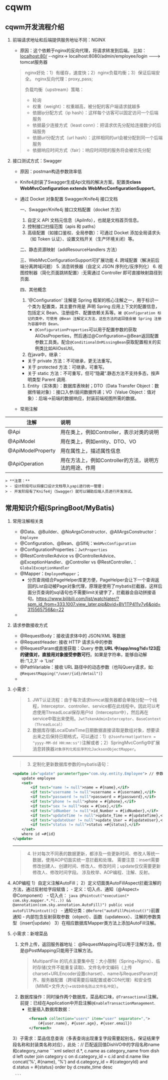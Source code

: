 # cqwm
## cqwm开发流程介绍

1. 前端请求地址和后端提供服务地址不同：NGINX
    - 原因：这个依赖于nginx的反向代理，将请求转发到后端。
        比如：[localhost:80/](http://localhost/api/employee/login) --nginx-> localhost:8080/admin/employee/login ---> tomcat服务器
    > nginx好处：1）有缓存，速度快；2）nginx负载均衡；3）保证后端安全。
    > nginx反向代理：proxy_pass; 
    > 
    > 负载均衡（upstream）策略：
    > - 轮询
    > - 权重（weight）：权重越高，被分配的客户端请求就越多
    > - 依据ip分配方式（ip hash）：这样每个访客可以固定访问一个后端服务
    > - 依据最少连接方式（least conn）：把请求优先分配给连接数少的后端服务
    > - 依据url分配方式（url hash）：这样相同的url会被分配到同一个后端服务
    > - 依据响应时间方式（fair）：响应时间短的服务将会被优先分配
    > 

2. 接口测试方式：Swagger
    - 原因：postman构造参数效率低
    - Knife4j封装了Swagger生成Api文档的解决方案。配置类**class WebMvcConfiguration extends WebMvcConfigurationSupport**。
    - 通过 Docket 对象配置 Swagger/Knife4j 接口文档
    
        一、Swagger/Knife4j 接口文档配置（docket 方法）
        1. 自定义 API 文档元信息（ApiInfo），也就是文档首页信息。
        2. 控制接口扫描范围（apis 和 paths）
        3. 高级配置（如接口鉴权、全局参数）：可通过 Docket 添加全局请求头（如 Token 认证）、设置文档开关（生产环境关闭）等。

        二、静态资源映射（addResourceHandlers 方法）

        三、WebMvcConfigurationSupport可扩展功能
        4. 跨域配置（解决前后端分离跨域问题）
        5. 消息转换器（自定义 JSON 序列化/反序列化）
        6. 视图控制器（简化页面跳转配置）:无需通过 Controller 即可直接映射路径到页面.

        四、其他概念
        1. '@Configuration' 注解是 Spring 框架的核心注解之一，用于标识一个类为 配置类，其主要作用是 声明 Spring 应用上下文的配置信息，包括定义 Bean、注册组件、配置依赖关系等。`被 @Configuration 标记的类中，可使用 @Bean 注解定义方法，这些方法的返回值会被 Spring 注册为容器中的 Bean。`
           - `@ConfigurationProperties`可以用于配置参数的获取AliOssProperties，然后通过@Configuration+@Bean返回配置参数工具类。配合`@ConditionalOnMissingBean`获取配置相关的实例类比如AliOssUtil。
        2. 在java中，继承：
        * 关于 private 方法：不可继承，更无法重写。
        * 关于 protected 方法：可继承，可重写。
        * 关于 static 方法：不可重写，但可“隐藏”.静态方法不支持多态，按声明类型 Parent 调用.
        1. Entity（实体类）：数据库表映射；DTO（Data Transfer Object：数据传输对象）：接口入参/层间数据传递；VO（Value Object：值对象）：后端→前端的数据响应，封装前端视图所需的数据。
      
    

    - 常用注解

| 注解            | 说明                                                                 |
|-----------------|:----------------------------------------------------------------------|
| @Api            | 用在类上，例如Controller，表示对类的说明                             |
| @ApiModel       | 用在类上，例如entity、DTO、VO                                        |
| @ApiModelProperty | 用在属性上，描述属性信息                                            |
| @ApiOperation   | 用在方法上，例如Controller的方法，说明方法的用途、作用               |
    > **注意：**
    > - 设计阶段可以将接口设计文档导入yapi进行统一管理；
    > - 开发阶段有了Knife4j（Swagger）就可以辅助后端人员进行开发测试。

## 常用知识介绍(SpringBoot/MyBatis)

1. 常用注解相关类
    - @Data、@Builder、@NoArgsConstructor、@AllArgsConstructor：`Employee`
    - @Configuration、@Bean、@Slf4j：`WebMvcConfiguration`
    - @ConfigurationProperties：`JwtProperties`
    - @RestControllerAdvice vs @ControllerAdvice、@ExceptionHandler、@Controller vs @RestController、：`GlobalExceptionHandler`
    - @Mapper：`EmployeeMapper`；
        - 分页查询结合PageHelper库更方便，PageHelper会让下一个查询返回的List自动被Page对象代理，原理是使用了mybatis拦截器，这样后面分页查询的sql语句也不需要limit关键字了，拦截器会自动拼接语句。https://www.bilibili.com/list/watchlater/?spm_id_from=333.1007.view_later.pip&bvid=BV1TP411v7v6&oid=315565756&p=22
    - 

2. 请求参数接收方式
   - @RequestBody：接收请求体中的 JSON/XML 等数据
   - @RequestHeader: 接收 HTTP 请求头中的参数
   - @RequestParam或直接获取：Query 参数,**URL 中/app/msg?id=123后的键值对，直接用对象接受参数可行**。如果是字符串，能够自动解析:'1,2,3' -> 'List<Long>'
   - @PathVariable：接收 URL 路径中的动态参数（也叫Query请求，如: `@RequestMapping("/user/{id}/detail")`）
   - 

3. 小需求：
   > 1. JWT认证流程：由于每次请求tomcat服务器都会单独分配一个线程，Interceptor、controller、service都在此线程中。因此可以考虑使用ThreadLocal保存用户Id（Interceptor中），然后再在service中取出来使用。`JwtTokenAdminInterceptor`、`BaseContext（ThreadLocal）`
   > 2. 数据库存储LocalDateTime日期数据直接读取是数组对象，想要读出来之后保持日期格式，可以通过：1）`@JsonFormat(pattern = "yyyy-MM-dd HH:mm:ss")`注解或者；2）SpringMvcConfig中扩展消息转换器`对象序列化和反序列化JacksonObjectMapper`。
   ---
   > 3. 定制化更新数据库参数的mybatis语句：
    ```xml
    <update id="update" parameterType="com.sky.entity.Employee"> // 参数类型Employee，自动转换。
        update employee
        <set>
            <if test="name != null">name = #{name},</if>
            <if test="username != null">username = #{username},</if>
            <if test="password != null">password = #{password},</if>
            <if test="phone != null">phone = #{phone},</if>
            <if test="sex != null">sex = #{sex},</if>
            <if test="idNumber != null">id_Number = #{idNumber},</if>
            <if test="updateTime != null">update_Time = #{updateTime},</if>
            <if test="updateUser != null">update_User = #{updateUser},</if>
            <if test="status != null">status =#{status},</if>
        </set>
        where id =#{id}
    </update>
    ```
    ---
   > 4. 针对每次不同表的数据更新，都涉及一些更新时间、修改人等统一数据，使用AOP切面实统一意拦截和处理。
   >    需要注意：insert需要修改创建人、创建时间、修改人、修改时间；update仅仅需要更新修改人、修改时间字段。
   >    涉及枚举、AOP编程、注解、反射。

4. AOP编程
    1）自定义注解AutoFill；
    2）定义切面类AutoFillAspect拦截注解的方法，通过反射给字段赋值；
        - 定义：切入点、通知（@Aspect+ @Component）
        - 切入点：
            ```java
                @Pointcut("execution(* com.sky.mapper.*.*(..)) && @annotation(com.sky.annotation.AutoFill)")
                public void autoFillPointcut(){}
            ```
        - 通知分类：`@Before("autoFillPointcut()")`前置通知
          - 内部包含反射获取参数（object）、函数（updatexxx）、注解的参数类型（insert|update）
    3）在相应数据库Mapper类方法上添加AutoFill注解。

5. 小需求：新增菜品
    1) 文件上传，返回服务器地址： @RequestMapping可以用于注解方法，但是@PostMapping只能用于注解方法。
        > MultipartFile 的坑点主要集中在：大小限制（Spring+Nginx）、临时存储(文件不能重复读取)、文件名中文编码（上传charset+URLEncoder设置charset）、name与RequestParam对齐、服务器配置（跨域需要后端配置或者CDN代理）和安全性（MIME+文件大小+`UUID命名防止文件名冲突`）。
    2) 数据库操作：同时操作两个数据库，菜品和口味，`@Transactional`注解。前提：已经在Application中开启注解`@EnableTransactionManagement`.
        - 批量插入数据库数据：
        ```xml
            <foreach collection="users" item="user" separator=",">
                (#{user.name}, #{user.age}, #{user.email})
            </foreach>
        ```
    3）子需求：菜品信息查询（多表查询出现重复字段需要起别名，保证结果字段名称和封装类名称对应），此处：// 匹配返回值DishVO中的字段名称name和category_name
        ```xml
        select d.*, c.name as category_name
        from dish d 
        left outer join category c on d.category_id = c.id
        <where>
        <if test="name != null">
            and d.name like concat('%', #{name}, '%')
        </if>
        <if test="categoryId != null">
            and d.category_id = #{categoryId}
        </if>
        <if test="status != null">
            and d.status = #{status}
        </if>
        </where>
        order by d.create_time desc

        ```




